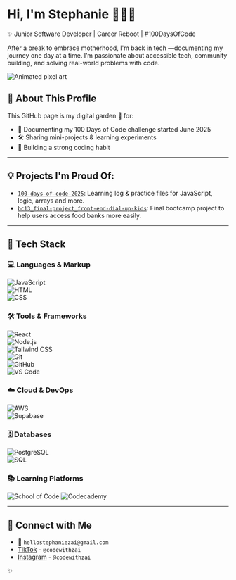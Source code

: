 
# Hi, I'm Stephanie 👩🏾‍💻

✨ Junior Software Developer | Career Reboot | #100DaysOfCode

After a break to embrace motherhood, I'm back in tech —documenting my journey one day at a time. I’m passionate about accessible tech, community building, and solving real-world problems with code.


![Animated pixel art](https://github.com/user-attachments/assets/47b63ff2-3c58-4b5b-a045-289c4d0961bb)


## 📌 About This Profile

This GitHub page is my digital garden 🌱 for:
- 🌟 Documenting my 100 Days of Code challenge started June 2025
- 🛠 Sharing mini-projects & learning experiments
- 🎯 Building a strong coding habit

---

## 💡 Projects I'm Proud Of:
- [`100-days-of-code-2025`](https://github.com/hellostephaniezai/100-days-of-code-2025): Learning log & practice files for JavaScript, logic, arrays and more.
- [`bc13_final-project_front-end-dial-up-kids`](https://github.com/hellostephaniezai/bc13_final-project_front-end-dial-up-kids): Final bootcamp project to help users access food banks more easily.

---
## 🔧 Tech Stack

### 💻 Languages & Markup  
![JavaScript](https://img.shields.io/badge/-JavaScript-F7DF1E?logo=javascript&logoColor=black&style=flat)  
![HTML](https://img.shields.io/badge/-HTML5-E34F26?logo=html5&logoColor=white&style=flat)  
![CSS](https://img.shields.io/badge/-CSS3-1572B6?logo=css3&logoColor=white&style=flat)

### 🛠 Tools & Frameworks  
![React](https://img.shields.io/badge/-React-20232A?logo=react&logoColor=61DAFB&style=flat)  
![Node.js](https://img.shields.io/badge/-Node.js-339933?logo=node.js&logoColor=white&style=flat)  
![Tailwind CSS](https://img.shields.io/badge/-TailwindCSS-38B2AC?logo=tailwind-css&logoColor=white&style=flat)  
![Git](https://img.shields.io/badge/-Git-F05032?logo=git&logoColor=white&style=flat)  
![GitHub](https://img.shields.io/badge/-GitHub-181717?logo=github&logoColor=white&style=flat)  
![VS Code](https://img.shields.io/badge/-VSCode-007ACC?logo=visual-studio-code&logoColor=white&style=flat)

### ☁️ Cloud & DevOps  
![AWS](https://img.shields.io/badge/-AWS-232F3E?logo=amazon-aws&logoColor=white&style=flat)  
![Supabase](https://img.shields.io/badge/-Supabase-3ECF8E?logo=supabase&logoColor=white&style=flat)

### 🗄 Databases  
![PostgreSQL](https://img.shields.io/badge/-PostgreSQL-336791?logo=postgresql&logoColor=white&style=flat)  
![SQL](https://img.shields.io/badge/-SQL-4479A1?logo=sqlite&logoColor=white&style=flat)

### 📚 Learning Platforms  
![School of Code](https://img.shields.io/badge/-School%20of%20Code-4F46E5?style=flat)
![Codecademy](https://img.shields.io/badge/-Codecademy-1F4056?logo=codecademy&logoColor=white&style=flat)


---

## 🎥 Connect with Me
- 📧 `hellostephaniezai@gmail.com`
- [TikTok](https://www.tiktok.com/@codewithzai) - `@codewithzai`
- [Instagram](https://www.instagram.com/codewithzai) - `@codewithzai`



 ✨
